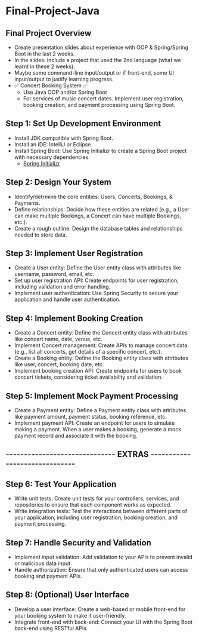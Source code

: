 # Final-Project-Java

## Final Project Overview
- Create presentation slides about experience with OOP & Spring/Spring Boot in the last 2 weeks.
- In the slides: Include a project that used the 2nd language (what we learnt in these 2 weeks).
- Maybe some command-line input/output or if front-end, some UI input/output to justify learning progress.
- ✅ Concert Booking System ✅
  - Use Java OOP and/or Spring Boot
  - For services of music concert dates. Implement user registration, booking creation, and payment processing using Spring Boot.
 
## Step 1: Set Up Development Environment
- Install JDK compatible with Spring Boot.
- Install an IDE: IntelliJ or Eclipse.
- Install Spring Boot: Use Spring Initializr to create a Spring Boot project with necessary dependencies.
  - [Spring Initializr](https://start.spring.io/)

## Step 2: Design Your System
- Identify/detrmine the core entities: Users, Concerts, Bookings, & Payments.
- Define relationships: Decide how these entities are related (e.g., a User can make multiple Bookings, a Concert can have multiple Bookings, etc.).
- Create a rough outline: Design the database tables and relationships needed to store data.

## Step 3: Implement User Registration
- Create a User entity: Define the User entity class with attributes like username, password, email, etc.
- Set up user registration API: Create endpoints for user registration, including validation and error handling.
- Implement user authentication: Use Spring Security to secure your application and handle user authentication.

## Step 4: Implement Booking Creation
- Create a Concert entity: Define the Concert entity class with attributes like concert name, date, venue, etc.
- Implement Concert management: Create APIs to manage concert data (e.g., list all concerts, get details of a specific concert, etc.).
- Create a Booking entity: Define the Booking entity class with attributes like user, concert, booking date, etc.
- Implement booking creation API: Create endpoints for users to book concert tickets, considering ticket availability and validation.

## Step 5: Implement Mock Payment Processing
- Create a Payment entity: Define a Payment entity class with attributes like payment amount, payment status, booking reference, etc.
- Implement payment API: Create an endpoint for users to simulate making a payment. When a user makes a booking, generate a mock payment record and associate it with the booking.

##
## ------------------------------ EXTRAS ------------------------------

## Step 6: Test Your Application
- Write unit tests: Create unit tests for your controllers, services, and repositories to ensure that each component works as expected.
- Write integration tests: Test the interactions between different parts of your application, including user registration, booking creation, and payment processing.

## Step 7: Handle Security and Validation
- Implement input validation: Add validation to your APIs to prevent invalid or malicious data input.
- Handle authorization: Ensure that only authenticated users can access booking and payment APIs.

## Step 8: (Optional) User Interface
- Develop a user interface: Create a web-based or mobile front-end for your booking system to make it user-friendly.
- Integrate front-end with back-end: Connect your UI with the Spring Boot back-end using RESTful APIs.
